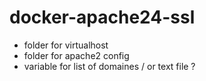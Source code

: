 # docker-apache24-ssl

- folder for virtualhost
- folder for apache2 config
- variable for list of domaines / or text file ?
